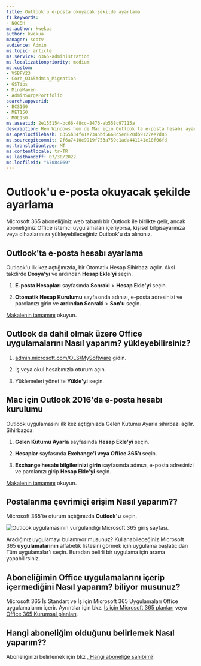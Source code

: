 ```yaml
---
title: Outlook'u e-posta okuyacak şekilde ayarlama
f1.keywords:
- NOCSH
ms.author: kwekua
author: kwekua
manager: scotv
audience: Admin
ms.topic: article
ms.service: o365-administration
ms.localizationpriority: medium
ms.custom:
- VSBFY23
- Core_O365Admin_Migration
- GSTips
- MiniMaven
- AdminSurgePortfolio
search.appverid:
- BCS160
- MET150
- MOE150
ms.assetid: 2e155154-bc66-48cc-8476-ab558c97115a
description: Hem Windows hem de Mac için Outlook'ta e-posta hesabı ayarlamayı ve Office uygulamalarını yükleme ve çevrimiçi e-postalara erişme hakkında bilgi edinin.
ms.openlocfilehash: 6355b34f41e7345bd5668c5ed820db9127ee7d85
ms.sourcegitcommit: 2f6a7410e9919f753a759c1ada441141e18f06fd
ms.translationtype: MT
ms.contentlocale: tr-TR
ms.lasthandoff: 07/30/2022
ms.locfileid: "67084069"
---
```

# <a name="set-up-outlook-to-read-email"></a>Outlook'u e-posta okuyacak şekilde ayarlama

Microsoft 365 aboneliğiniz web tabanlı bir Outlook ile birlikte gelir, ancak aboneliğiniz Office istemci uygulamaları içeriyorsa, kişisel bilgisayarınıza veya cihazlarınıza yükleyebileceğiniz Outlook'u da alırsınız.
  
## <a name="set-up-an-email-account-in-outlook"></a>Outlook'ta e-posta hesabı ayarlama

Outlook'u ilk kez açtığınızda, bir Otomatik Hesap Sihirbazı açılır. Aksi takdirde **Dosya'yı** ve ardından **Hesap Ekle'yi** seçin.
  
1. **E-posta Hesapları** sayfasında **Sonraki** \> **Hesap Ekle'yi** seçin.
    
2. **Otomatik Hesap Kurulumu** sayfasında adınızı, e-posta adresinizi ve parolanızı girin ve **ardından Sonraki** \> **Son'u** seçin.
    
[Makalenin tamamını](https://support.microsoft.com/office/6e27792a-9267-4aa4-8bb6-c84ef146101b) okuyun.
  
## <a name="how-do-i-install-the-office-apps-including-outlook"></a>Outlook da dahil olmak üzere Office uygulamalarını Nasıl yaparım? yükleyebilirsiniz?

1. [admin.microsoft.com/OLS/MySoftware](https://admin.microsoft.com/OLS/MySoftware.aspx) gidin.
    
2. İş veya okul hesabınızla oturum açın.
    
3. Yüklemeleri yönet'te **Yükle'yi** seçin.
    
## <a name="set-up-an-email-account-in-outlook-2016-for-mac"></a>Mac için Outlook 2016'da e-posta hesabı kurulumu

Outlook uygulamasını ilk kez açtığınızda Gelen Kutumu Ayarla sihirbazı açılır. Sihirbazda: 
  
1. **Gelen Kutumu Ayarla** sayfasında **Hesap Ekle'yi** seçin.
    
2. **Hesaplar** sayfasında **Exchange'i veya Office 365'ı** seçin.
    
3. **Exchange hesabı bilgilerinizi girin** sayfasında adınızı, e-posta adresinizi ve parolanızı girip **Hesap Ekle'yi** seçin.
    
[Makalenin tamamını](https://support.microsoft.com/office/6e27792a-9267-4aa4-8bb6-c84ef146101b#PickTab=Outlook_for_Mac) okuyun. 
  
## <a name="how-do-i-access-my-mail-online"></a>Postalarıma çevrimiçi erişim Nasıl yaparım??

Microsoft 365'te oturum açtığınızda **Outlook'u** seçin.
  
![Outlook uygulamasının vurgulandığı Microsoft 365 giriş sayfası.](../../media/3ceee838-9d85-4af3-95a6-fbcee11036f4.png)
  
Aradığınız uygulamayı bulamıyor musunuz? Kullanabileceğiniz Microsoft 365 **uygulamalarının** alfabetik listesini görmek için uygulama başlatıcıdan Tüm uygulamalar'ı seçin. Buradan belirli bir uygulama için arama yapabilirsiniz. 
  
## <a name="how-do-i-know-if-my-subscription-includes-office-apps"></a>Aboneliğimin Office uygulamalarını içerip içermediğini Nasıl yaparım? biliyor musunuz?

Microsoft 365 İş Standart ve İş için Microsoft 365 Uygulamaları Office uygulamalarını içerir. Ayrıntılar için bkz. [İş için Microsoft 365 planları](https://go.microsoft.com/fwlink/p/?LinkId=723731) veya [Office 365 Kurumsal planları](https://go.microsoft.com/fwlink/p/?LinkId=800029).
  
## <a name="how-do-i-determine-what-subscription-i-have"></a>Hangi aboneliğim olduğunu belirlemek Nasıl yaparım??

Aboneliğinizi belirlemek için bkz [. Hangi aboneliğe sahibim?](../admin-overview/what-subscription-do-i-have.md)
  

